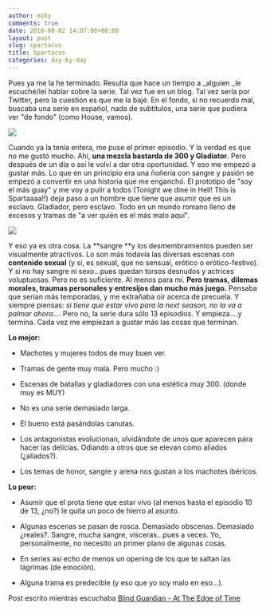 ```yaml
---
author: miky
comments: true
date: 2010-08-02 14:07:06+00:00
layout: post
slug: spartacus
title: Spartacus
categories: day-by-day
---
```


Pues ya me la he terminado. Resulta que hace un tiempo a _alguien _le escuché/leí hablar sobre la serie. Tal vez fue en un blog. Tal vez sería por Twitter, pero la cuestión es que me la bajé. En el fondo, si no recuerdo mal, buscaba una serie en español, nada de subtítulos, una serie que pudiera ver "de fondo" (como House, vamos).

![](http://www.ojotele.com/images/2009/12/spartacus_500.jpg)

Cuando ya la tenía entera, me puse el primer episodio. Y la verdad es que no me gustó mucho. Ahí, **una mezcla bastarda de 300 y Gladiator**. Pero después de un día o así le volví a dar otra oportunidad. Y eso me empezó a gustar más. Lo que en un principio era una ñoñería con sangre y pasión se empezó a convertir en una historia que me enganchó. El prototipo de "soy el más guay" y me voy a pulir a todos (Tonight we dine in Hell! This is Spartaaaa!!) deja paso a un hombre que tiene que asumir que es un esclavo. Gladiador, pero esclavo. Todo en un mundo romano lleno de excesos y tramas de "a ver quién es el más malo aquí".

![](http://media.daemonstv.com/wp-content/uploads/2010/03/SPARTACUS-BLOOD-AND-SAND-Whore-3-550x366.jpg)

Y eso ya es otra cosa. La **sangre **y los desmembramientos pueden ser visualmente atractivos. Lo son más todavía las diversas escenas con **contenido sexual** (y sí, es sexual, que no sensual, erótico o erótico-festivo). Y si no hay sangre ni sexo...pues quedan torsos desnudos y actrices voluptuosas. Pero no es suficiente. Al menos para mí. **Pero tramas, dilemas morales, traumas personales y entresijos dan mucho más juego.** Pensaba que serían más temporadas, y me extrañaba oir acerca de precuela. Y siempre piensas: _si tiene que estar vivo para la next season, no la va a palmar ahora..._. Pero no, la serie dura sólo 13 episodios. Y empieza....y termina. Cada vez me empiezan a gustar más las cosas que terminan.

**Lo mejor:**


  * Machotes y mujeres todos de muy buen ver.


  * Tramas de gente muy mala. Pero mucho :)


  * Escenas de batallas y gladiadores con una estética muy 300. (donde muy es MUY)


  * No es una serie demasiado larga.


  * El bueno está pasándolas canutas.


  * Los antagonistas evolucionan, olvidándote de unos que aparecen para hacer las delicias. Odiando a otros que se elevan como aliados (¿aliados?).


  * Los temas de honor, sangre y arena nos gustan a los machotes ibéricos.


**Lo peor:**


  * Asumir que el prota tiene que estar vivo (al menos hasta el episodio 10 de 13, ¿no?) le quita un poco de hierro al asunto.


  * Algunas escenas se pasan de rosca. Demasiado obscenas. Demasiado ¿reales?. Sangre, mucha sangre, vísceras...pues a veces. Yo, personalmente, no necesito un primer plano de algunas cosas.


  * En series así echo de menos un opening de los que te saltan las lágrimas (de emoción).


  * Alguna trama es predecible (y eso que yo soy malo en eso...).


Post escrito mientras escuchaba [Blind Guardian - At The Edge of Time](http://es.wikipedia.org/wiki/Blind_Guardian)
